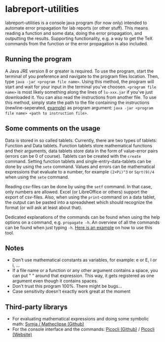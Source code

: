 # labreport-utilities
labreport-utilities is a console java program (for now only) intended to automate error propagation for lab reports (or other stuff).
This means reading a function and some data, doing the error propagation, and outputting the results. 
Supporting functionality, e.g. a way to get the TeX commands from the function or the error propagation is also included.  

## Running the program
A Java JRE version 8 or greater is required. To use the program, start the terminal of you preference and navigate to the program files location. Then, type ``java -jar <program file name>``. 
Using this method, the program will start and wait for your input in the terminal you've choosen. ``<program file name>`` is most likely something along the lines of ``lu-xxx.jar`` if you've just downloaded it.
You can also read the instructions from another file. To use this method, simply state the path to the file containing the instructions (newline-seperated, [example](https://github.com/pcfreak9000/labreport-utilities/blob/main/test.txt)) as program argument: ``java -jar <program file name> <path to instruction file>``.    

## Some comments on the usage
Data is stored in so called tablets. Currently, there are two types of tablets: Function and Data tablets. 
Function tablets store mathematical functions and their arguments, data tablets store data in the form of value-error pairs (errors can be 0 of course). 
Tablets can be created with the ``create`` command. Setting function tablets and single-entry-data-tablets can be done by using the ``sete`` command. 
Values and errors can be mathematical expressions that evaluate to a number, for example ``(2+Pi)^3`` or ``Sqrt(9)/4`` when using the ``sete`` command. 

Reading csv-files can be done by using the ``setf`` command. In that case, only numbers are allowed.
Excel (or LibreOffice or others) support the export of csv-files. Also, when using the ``print``-command on a data tablet, the output can be pasted into a spreadsheet which should recognize the format (or will ask at least about that).

Dedicated explanations of the commands can be found when using the help options on a command, e.g. ``propagate -h``. An overview of all the commands can be found when just typing ``-h``.
[Here is an example](https://github.com/pcfreak9000/labreport-utilities/blob/main/test.txt) on how to use this tool.

## Notes
- Don't use mathematical constants as variables, for example: e or E, I or i, ...
- If a file name or a function or any other argument contains a space, you can put " " around that expression. This way, it gets registered as one argument even though it contains spaces. 
- Don't trust this program 100%. There might be bugs...
- Case sensitivity doesn't exactly work great at the moment

## Third-party librarys
- For evaluating mathematical expressions and doing some symbolic math: [Symja / Matheclipse (Github)](https://github.com/axkr/symja_android_library)
- For the console interface and the commands: [Picocli (Github)](https://github.com/remkop/picocli) / [Picocli (Website)](https://picocli.info/)